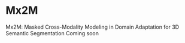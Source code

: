 # Mx2M
Mx2M: Masked Cross-Modality Modeling in Domain Adaptation for 3D Semantic Segmentation
Coming soon
